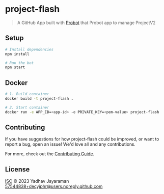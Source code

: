 # project-flash

> A GitHub App built with [Probot](https://github.com/probot/probot) that Probot app to manage ProjectV2

## Setup

```sh
# Install dependencies
npm install

# Run the bot
npm start
```

## Docker

```sh
# 1. Build container
docker build -t project-flash .

# 2. Start container
docker run -e APP_ID=<app-id> -e PRIVATE_KEY=<pem-value> project-flash
```

## Contributing

If you have suggestions for how project-flash could be improved, or want to report a bug, open an issue! We'd love all and any contributions.

For more, check out the [Contributing Guide](CONTRIBUTING.md).

## License

[ISC](LICENSE) © 2023 Yadhav Jayaraman <57544838+decyjphr@users.noreply.github.com>
